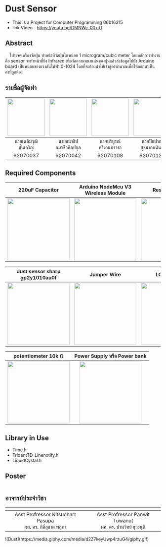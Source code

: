 # Dust Sensor
- This is a Project for Computer Programming 06016315 
- link Video - https://youtu.be/DMNWc-00xiU

## Abstract
&emsp;โปรเจคเครื่องวัดฝุ่น ทำหน้าที่วัดฝุ่นในหน่อย 1 microgram/cubic meter โดยหลักการทำงานคือ sensor จะทำหน้าที่ยิง Infrared เพื่อวัดความหนาแน่นของฝุ่นแล้วส่งข้อมูลไปยัง Arduino board เป็นหน่อยของแรงดันไฟฟ้า 0-1024 โดยที่จะต้องนำไปเข้าสูตรคำนวณเพื่อให้ออกมาเป็นค่าที่ถูกต้อง

## รายชื่อผู้จัดทำ
|<img src="https://scontent.xx.fbcdn.net/v/t1.15752-0/p280x280/96347410_272901030413496_7727012088127684608_n.jpg?_nc_cat=106&_nc_sid=b96e70&_nc_eui2=AeGYPPC3vVs8JmFVVin__2wGTxkoo2NkNwFPGSijY2Q3AZFVnvfKtm5xYswE4PBxWf02eeCibVOFC0ZQJxM1N3dv&_nc_oc=AQn7QtDNbW41exjDneJiOQeSW5-kN3ypFmrHzzr9ExvI32WTnlK4EBC5X1co9O7wCIA&_nc_ad=z-m&_nc_cid=0&_nc_zor=9&_nc_ht=scontent.xx&_nc_tp=6&oh=0a012116c79c342bc22ac44c20ef776d&oe=5ED9D226" width="120px" height="120px">|<img src="https://scontent.fbkk8-2.fna.fbcdn.net/v/t1.0-9/72843523_1215239785345622_1726860380963078144_n.jpg?_nc_cat=107&_nc_sid=174925&_nc_eui2=AeFgLkNtBgakqd26mI2dxbWVy2KdXw2ygUfLYp1fDbKBR9tFdVkLzKmsCIuL8kChQsnWUWMlNqaVTE2rIM8SrxSp&_nc_oc=AQkseVlIPAHMYuThyXWvy8UJhpSFDkv1VwqAza7zEZRJ0LsOBfrrpMR3RiGgBY9lRGg&_nc_ht=scontent.fbkk8-2.fna&oh=0bb1c62e3e520975f7ffd5f2c5d53ee2&oe=5ED95BDD" width="120px" height="120px">|<img src="https://scontent.fbkk12-4.fna.fbcdn.net/v/t1.0-9/37549536_1038777826297990_1612749808647274496_n.jpg?_nc_cat=110&_nc_sid=174925&_nc_eui2=AeEM3_u_Lj5YVtn6ockbN38KT9e87lVx9VNP17zuVXH1U_lFu0sk6QYQxvQ3qQ1LxTG6le3fFPbyLMx6OjXRHNbP&_nc_oc=AQmjTqnTui6kaHL4mFI2nbkh37TibQY76CNbTUujUpIIMNKsX89uWIiVl11uzlRfXV4&_nc_ht=scontent.fbkk12-4.fna&oh=c489eb9da6c7bcf45e88e3f8f1717099&oe=5EDC00F7" width="120px" height="120px">|<img src="https://scontent.fbkk8-2.fna.fbcdn.net/v/t1.0-9/38752158_753445171665212_4286835153382146048_n.jpg?_nc_cat=107&_nc_sid=09cbfe&_nc_eui2=AeGFBLIqvti-LQEAdPIzWR_PegqYiTeimS96CpiJN6KZL9akAObQaeYZ0IxLkAb55U_ciJiiUOlPSAmBq9QtSyRl&_nc_oc=AQlxuQejvpsnuAv1Rhozy20S4__48XaewtV31OomoyNlmYSUxxH5zCu3-cUHv7R6xbk&_nc_ht=scontent.fbkk8-2.fna&oh=cdefe2a62fe6c5202901ecf1725290d2&oe=5EDABC92" width="120px" height="120px">|
|:---:|:---:|:---:|:---:|
|นายเฉลิมวุฒิ<br>ชั้นเจริญ|นายชนาธิป<br>อมรชีวศิลปกุล|นายบริบูรณ์<br>ศรีเอนกราธา|นายปิยปาณ<br>สุขมากอนันต์|
|62070037|62070042|62070108|62070120|


## Required Components

<table>
<thead>
<tr>
<th align="center">220uF Capacitor</th>
<th align="center">Arduino NodeMcu V3 Wireless Module</th>
<th align="center">Resistors 150 Ω </th>
</tr>
</thead>
<tbody>
<tr>
<td align="center"><a align="center"><img src="https://d10b75yp86lc36.cloudfront.net/Monotaro3/pi/full/mono16499062-151119-02.jpg" width="200px" style="max-width:100%;"></a></td>
<td align="center"><a align="center"><img src="https://fy.lnwfile.com/3udrwk.png" width="200px" style="max-width:100%;"></a></td>
<td align="center"><a align="center"><img src="https://images-na.ssl-images-amazon.com/images/I/61FPCPlr0mL._SY355_.jpg" width="200px" style="max-width:100%;"></a></td>
</tr>
</tbody>
</table>

<table>
<thead>
<tr>
<th align="center">dust sensor sharp gp2y1010au0f</th>
<th align="center">Jumper Wire</th>
<th align="center">LCD 16x2 i2c</th>
</tr>
</thead>
<tbody>
<tr>
<td align="center"><a align="center"><img src="https://o.lnwfile.com/wh6fx0.jpg" width="200px" style="max-width:100%;"></a></td>
<td align="center"><a align="center"><img src="https://asset.conrad.com/media10/isa/160267/c1/-/en/001970437PI01/image.jpg" width="200px" style="max-width:100%;"></a></td>
<td align="center"><a align="center"><img src="https://th.cytron.io/image/cache/catalog/products/DS-LCD-162A-I2C/DS-LCD-162A-I2C-6-1-2-800x800.jpg" width="200px" style="max-width:100%;"></a></td>
</tr>
</tbody>
</table>

<table>
<thead>
<tr>
<th align="center">potentiometer 10k Ω</th>
<th align="center">Power Supply หรือ Power bank</th>
</tr>
</thead>
<tbody>
<tr>
<td align="center"><a align="center"><img src="https://j.lnwfile.com/wgxwnq.jpg" width="200px" style="max-width:100%;"></a></td>
<td align="center"><a align="center"><img src="https://www.yoobao.co.th/wp-content/uploads/2017/09/p_1914026-1000x1000.jpg" width="200px" style="max-width:100%;"></a></td>
</tr>
</tbody>
</table>

## Library in Use
- Time.h
- TridentTD_Linenotify.h
- LiquidCystal.h
## Poster
<p><img src="https://cdn.discordapp.com/attachments/706789429104214076/708238059782799410/Poster_CP-1.jpg" alt="" style="max-width:100%;"></p>

## อาจารย์ประจำวิชา

<table>
<thead>
<tr>
<th align="center"><img src="https://www.it.kmitl.ac.th/wp-content/uploads/2017/12/Panwit.jpg" alt="" style="max-width:15%;"></a></th>
<th align="center"><img src="https://www.it.kmitl.ac.th/wp-content/uploads/2018/03/Kitsuchart.jpg" alt="" style="max-width:15%;"></a></th>
</tr>
</thead>
<tbody>
<tr>
<td align="center"> Asst Profressor Kitsuchart Pasupa<br>ผศ. ดร. กิติ์สุชาต พสุภา</td>
<td align="center"> Asst Profressor Panwit Tuwanut<br>ผศ. ดร. ปานวิทย์ ธุวะนุติ</td>
</tr>
</tbody>
</table>
![Dust](https://media.giphy.com/media/d2Z7keyUwp4rzuG4/giphy.gif)
